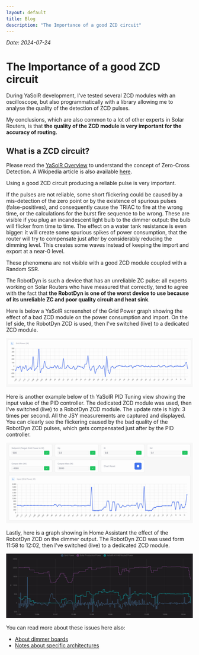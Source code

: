```yaml
---
layout: default
title: Blog
description: "The Importance of a good ZCD circuit"
---
```


_Date: 2024-07-24_

# The Importance of a good ZCD circuit

During YaSolR development, I've tested several ZCD modules with an oscilloscope, but also programmatically with a library allowing me to analyse the quality of the detection of ZCD pulses.

My conclusions, which are also common to a lot of other experts in Solar Routers, is that **the quality of the ZCD module is very important for the accuracy of routing.**

## What is a ZCD circuit?

Please read the [YaSolR Overview](../overview#zero-cross-detection-zcd) to understand the concept of Zero-Cross Detection.
A Wikipedia article is also available [here](https://en.wikipedia.org/wiki/Zero_crossing).

Using a good ZCD circuit producing a reliable pulse is very important.

If the pulses are not reliable, some short flickering could be caused by a mis-detection of the zero point or by the existence of spurious pulses (false-positives), and consequently cause the TRIAC to fire at the wrong time, or the calculations for the burst fire sequence to be wrong.
These are visible if you plug an incandescent light bulb to the dimmer output: the bulb will flicker from time to time.
The effect on a water tank resistance is even bigger: it will create some spurious spikes of power consumption, that the router will try to compensate just after by considerably reducing the dimming level.
This creates some waves instead of keeping the import and export at a near-0 level.

These phenomena are not visible with a good ZCD module coupled with a Random SSR.

The RobotDyn is such a device that has an unreliable ZC pulse: all experts working on Solar Routers who have measured that correctly, tend to agree with the fact that **the RobotDyn is one of the worst device to use because of its unreliable ZC and poor quality circuit and heat sink**.

Here is below a YaSolR screenshot of the Grid Power graph showing the effect of a bad ZCD module on the power consumption and import.
On the lef side, the RobotDyn ZCD is used, then I've switched (live) to a dedicated ZCD module.

[![](../assets/img/screenshots/robotdyn-vs-zc-module-grid-power.jpeg)](../assets/img/screenshots/robotdyn-vs-zc-module-grid-power.jpeg)

Here is another example below of th YaSolR PID Tuning view showing the input value of the PID controller.
The dedicated ZCD module was used, then I've switched (live) to a RobotDyn ZCD module.
The update rate is high: 3 times per second.
All the JSY measurements are captured and displayed.
You can clearly see the flickering caused by the bad quality of the RobotDyn ZCD pulses, which gets compensated just after by the PID controller.

[![](../assets/img/screenshots/robotdyn-vs-zc-module-pid-tuning.jpeg)](../assets/img/screenshots/robotdyn-vs-zc-module-pid-tuning.jpeg)

Lastly, here is a graph showing in Home Assistant the effect of the RobotDyn ZCD on the dimmer output.
The RobotDyn ZCD was used form 11:58 to 12:02, then I've switched (live) to a dedicated ZCD module.

[![](../assets/img/screenshots/robotdyn-vs-zc-module-ha.jpeg)](../assets/img/screenshots/robotdyn-vs-zc-module-ha.jpeg)

You can read more about these issues here also:

- [About dimmer boards](https://github.com/fabianoriccardi/dimmable-light/wiki/About-dimmer-boards)
- [Notes about specific architectures](https://github.com/fabianoriccardi/dimmable-light/wiki/Notes-about-specific-architectures#esp32)

